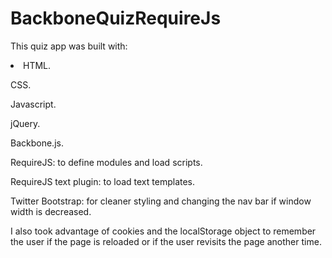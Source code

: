 BackboneQuizRequireJs
=====================

This quiz app was built with:

<li>HTML.

CSS.

Javascript.

jQuery.

Backbone.js.

RequireJS: to define modules and load scripts.

RequireJS text plugin: to load text templates.

Twitter Bootstrap: for cleaner styling and changing the nav bar if window width is decreased.

I also took advantage of cookies and the localStorage object to remember the user if the page is reloaded or if the user revisits the page another time.
